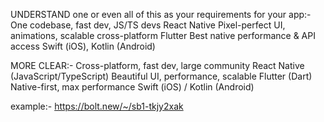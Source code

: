 UNDERSTAND one or even all of this as your requirements for your app:-
One codebase, fast dev, JS/TS devs	React Native
Pixel-perfect UI, animations, scalable cross-platform	Flutter
Best native performance & API access	Swift (iOS), Kotlin (Android)

MORE CLEAR:-
Cross-platform, fast dev, large community	React Native (JavaScript/TypeScript)
Beautiful UI, performance, scalable	Flutter (Dart)
Native-first, max performance	Swift (iOS) / Kotlin (Android)

example:-
https://bolt.new/~/sb1-tkjy2xak
